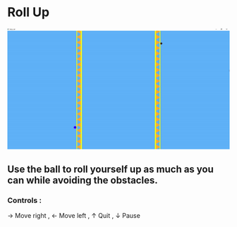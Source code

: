 # Roll Up
![Game Simulation](https://raw.githubusercontent.com/ShadmanSakibShuvo/_RollUp_/main/gif.gif?token=GHSAT0AAAAAACMAW6LNRTC3J3CJGT5WYGGEZMSWTWQ)
## Use the ball to roll yourself up as much as you can while avoiding the obstacles.
### Controls : 
→ Move right , ← Move left , ↑ Quit , ↓ Pause
